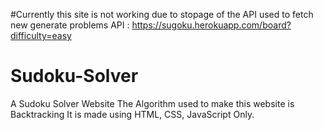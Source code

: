 
#Currently this site is not working due to stopage of the API used to fetch new generate problems
API : https://sugoku.herokuapp.com/board?difficulty=easy

# Sudoku-Solver
A Sudoku Solver Website 
The Algorithm used to make this website is Backtracking
It is made using HTML, CSS, JavaScript Only.
